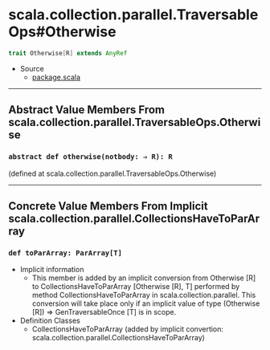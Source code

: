 
#              scala.collection.parallel.TraversableOps#Otherwise              #

```scala
trait Otherwise[R] extends AnyRef
```

* Source
  * [package.scala](https://github.com/scala/scala/tree/6d09a1ba5f/src/library/scala/collection/parallel/package.scala#L1)


--------------------------------------------------------------------------------
 Abstract Value Members From scala.collection.parallel.TraversableOps.Otherwise
--------------------------------------------------------------------------------


### `abstract def otherwise(notbody: ⇒ R): R`                                ###

(defined at scala.collection.parallel.TraversableOps.Otherwise)


--------------------------------------------------------------------------------
Concrete Value Members From Implicit scala.collection.parallel.CollectionsHaveToParArray
--------------------------------------------------------------------------------


### `def toParArray: ParArray[T]`                                            ###

* Implicit information
  * This member is added by an implicit conversion from Otherwise [R] to
    CollectionsHaveToParArray [Otherwise [R], T] performed by method
    CollectionsHaveToParArray in scala.collection.parallel. This conversion will
    take place only if an implicit value of type (Otherwise [R]) ⇒
    GenTraversableOnce [T] is in scope.
* Definition Classes
  * CollectionsHaveToParArray
(added by implicit convertion: scala.collection.parallel.CollectionsHaveToParArray)
